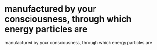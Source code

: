 # manufactured by your consciousness, through which energy particles are

manufactured by your consciousness, through which energy particles are